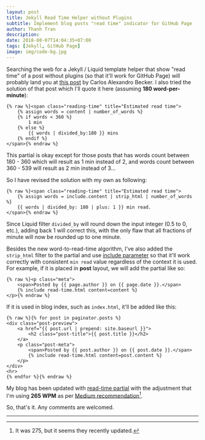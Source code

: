 ```yaml
---
layout: post
title: Jekyll Read Time Helper without Plugins
subtitle: Implement blog posts "read time" indicator for GitHub Page
author: Thanh Tran
description:
date: 2018-08-07T14:04:35+07:00
tags: [Jekyll, GitHub Page]
image: img/code-bg.jpg
---
```


Searching the web for a Jekyll / Liquid template helper that show "read time" of a post without plugins (so that it'll work for GitHub Page) will probably land you at [this post](https://carlosbecker.com/posts/jekyll-reading-time-without-plugins/) by Carlos Alexandro Becker. I also tried the solution of that post which I'll quote it here (assuming **180 word-per-minute**):

```liquid
{% raw %}<span class="reading-time" title="Estimated read time">
    {% assign words = content | number_of_words %}
    {% if words < 360 %}
        1 min
    {% else %}
        {{ words | divided_by:180 }} mins
    {% endif %}
</span>{% endraw %}
```

This partial is okay except for those posts that has words count between 180 - 360 which will result as 1 min instead of 2, and words count between 360 - 539 will result as 2 min instead of 3...

So I have revised the solution with my own as following:

```liquid
{% raw %}<span class="reading-time" title="Estimated read time">
    {% assign words = include.content | strip_html | number_of_words %}
    {{ words | divided_by: 180 | plus: 1 }} min read.
</span>{% endraw %}
```

Since Liquid filter `divided_by` will round down the input integer (0.5 to 0, etc.), adding back 1 will correct this, with the only flaw that all fractions of minute will now be rounded up to one minute.

Besides the new word-to-read-time algorithm, I've also added the `strip_html` filter to the partial and use [include parameter](https://jekyllrb.com/docs/includes/#passing-parameters-to-includes) so that it'll work correctly with consistent `min read` value regardless of the context it is used. For example, if it is placed in **post** layout, we will add the partial like so:

```liquid
{% raw %}<p class="meta">
    <span>Posted by {{ page.author }} on {{ page.date }}.</span>
    {% include read-time.html content=content %}
</p>{% endraw %}
```

If it is used in blog index, such as `index.html`, it'll be added like this:

```liquid
{% raw %}{% for post in paginator.posts %}
<div class="post-preview">
    <a href="{{ post.url | prepend: site.baseurl }}">
        <h2 class="post-title">{{ post.title }}</h2>
    </a>
    <p class="post-meta">
        <span>Posted by {{ post.author }} on {{ post.date }}.</span>
        {% include read-time.html content=post.content %}
    </p>
</div>
<hr>
{% endfor %}{% endraw %}
```

My blog has been updated with [read-time partial](https://github.com/trongthanh/trongthanh.github.com/blob/master/_includes/read-time.html) with the adjustment that I'm using **265 WPM** as per [Medium recommendation](https://help.medium.com/hc/en-us/articles/214991667-Read-time)[^1].

So, that's it. Any comments are welcomed.

---
[^1]: It was 275, but it seems they recently updated.
